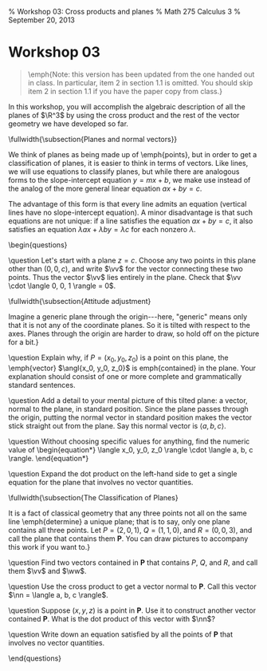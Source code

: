 % Workshop 03: Cross products and planes
% Math 275 Calculus 3
% September 20, 2013

# Workshop 03

> \emph{Note: this version has been updated from the one handed out in class.
> In particular, item 2 in section 1.1 is omitted. You should skip
> item 2 in section 1.1 if you have the paper copy from class.}

In this workshop, you will accomplish the algebraic description of all the
planes of $\R^3$ by using the cross product and the rest of the vector
geometry we have developed so far.

\fullwidth{\subsection{Planes and normal vectors}}

We think of planes as being made up of \emph{points}, but in order to get a
classification of planes, it is easier to think in terms of vectors. Like
lines, we will use equations to classify planes, but while there are analogous
forms to the slope-intercept equation $y = mx + b$, we make use instead of the
analog of the more general linear equation $ax + by = c$.

The advantage of this form is that every line admits an equation (vertical lines
have no slope-intercept equation). A minor disadvantage is that such equations
are not unique: if a line satisfies the equation $ax + by = c$, it also
satisfies an equation $\lambda ax + \lambda by = \lambda c$ for each nonzero
$\lambda$.

\begin{questions}

\question Let's start with a plane $z = c$. Choose any two points in this plane
other than $(0,0,c)$, and write $\vv$ for the vector connecting these two
points. Thus the vector $\vv$ lies entirely in the plane. Check that $\vv \cdot
\langle 0, 0, 1 \rangle = 0$.

\fullwidth{\subsection{Attitude adjustment}

Imagine a generic plane through the origin---here, "generic" means only that it
is not any of the coordinate planes. So it is tilted with respect to the axes.
Planes through the origin are harder to draw, so hold off on the picture for a
bit.}

\question Explain why, if $P = (x_0, y_0, z_0)$ is a point on this plane, the
\emph{vector} $\angl{x_0, y_0, z_0}$ is emph{contained} in the plane.
Your explanation should consist of one or more complete and grammatically
standard sentences.

\question Add a detail to your mental picture of this tilted plane: a vector,
normal to the plane, in standard position. Since the plane passes through the
origin, putting the normal vector in standard position makes the vector stick
straight out from the plane. Say this normal vector is $\langle a, b, c
\rangle$.

\question  Without choosing specific values for anything, find the numeric value
of 
\begin{equation*}
    \langle x_0, y_0, z_0 \rangle \cdot \langle a, b, c \rangle.
\end{equation*}

\question Expand the dot product on the left-hand side to get a single equation
for the plane that involves no vector quantities.

\fullwidth{\subsection{The Classification of Planes}

It is a fact of classical geometry that any three points not all on the same
line \emph{determine} a unique plane; that is to say, only one plane contains
all three points. Let $P = (2, 0, 1)$, $Q = (1, 1, 0)$, and $R = (0, 0, 3)$, and
call the plane that contains them $\mathbf{P}$. You can draw pictures to
accompany this work if you want to.}

\question Find two vectors contained in $\mathbf{P}$ that contains $P$, $Q$,
and $R$, and call them $\vv$ and $\ww$.

\question Use the cross product to get a vector normal to $\mathbf{P}$. Call
this vector $\nn = \langle a, b, c \rangle$.

\question Suppose $(x, y, z)$ is a point in $\mathbf{P}$. Use it to construct
another vector contained $\mathbf{P}$. What is the dot product of this vector
with $\nn$?

\question Write down an equation satisfied by all the points of $\mathbf{P}$
that involves no vector quantities.

\end{questions}